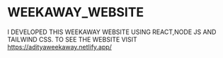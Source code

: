 # WEEKAWAY_WEBSITE
I DEVELOPED THIS WEEKAWAY WEBSITE USING REACT,NODE JS AND TAILWIND CSS. TO SEE THE WEBSITE VISIT https://adityaweekaway.netlify.app/
